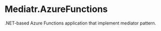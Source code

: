 
# Mediatr.AzureFunctions

.NET-based Azure Functions application that implement mediator pattern.

